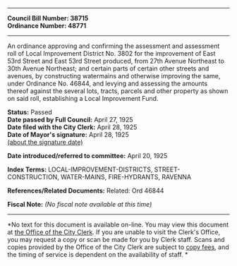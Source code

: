 * * * * *  
  
**Council Bill Number: [](#h0)[](#h2)38715**   
**Ordinance Number: 48771**  
  
* * * * *  
  
An ordinance approving and confirming the assessment and assessment roll of Local Improvement District No. 3802 for the improvement of East 53rd Street and East 53rd Street produced, from 27th Avenue Northeast to 30th Avenue Northeast; and certain parts of certain other streets and avenues, by constructing watermains and otherwise improving the same, under Ordinance No. 46844, and levying and assessing the amounts thereof against the several lots, tracts, parcels and other property as shown on said roll, establishing a Local Improvement Fund.  
  
**Status:** Passed   
**Date passed by Full Council:** April 27, 1925   
**Date filed with the City Clerk:** April 28, 1925   
**Date of Mayor's signature:** April 28, 1925   
[(about the signature date)](/~public/approvaldate.htm)   
  
  
**Date introduced/referred to committee:** April 20, 1925   
  
**Index Terms:** LOCAL-IMPROVEMENT-DISTRICTS, STREET-CONSTRUCTION, WATER-MAINS, FIRE-HYDRANTS, RAVENNA  
  
**References/Related Documents:** Related: Ord 46844  
  
**Fiscal Note:** *(No fiscal note available at this time)*  
  
* * * * *  
  
*No text for this document is available on-line. You may view this document at [the Office of the City Clerk](http://www.seattle.gov/leg/clerk/contactUs.htm). If you are unable to visit the Clerk's Office, you may request a copy or scan be made for you by Clerk staff. Scans and copies provided by the Office of the City Clerk are subject to [copy fees](http://clerk.seattle.gov/~public/clerkfees.htm), and the timing of service is dependent on the availability of staff. *  
  
  
